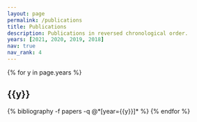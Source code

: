 ```yaml
---
layout: page
permalink: /publications
title: Publications
description: Publications in reversed chronological order.
years: [2021, 2020, 2019, 2018]
nav: true
nav_rank: 4
---
```


<div class="publications">

{% for y in page.years %}
  <h2 class="year">{{y}}</h2>
  {% bibliography -f papers -q @*[year={{y}}]* %}
{% endfor %}

</div>
